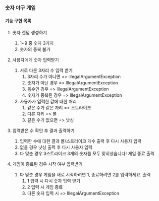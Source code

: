 ### 숫자 야구 게임
#### 기능 구현 목록
1. 숫자 랜덤 생성하기
    1. 1~9 중 숫자 3가지
   2. 숫자의 중복 불가


2. 사용자에게 숫자 입력받기
   1. 서로 다른 3자리 수 입력 받기
      1. 3자리 수가 아니면 => IllegalArgumentException
      2. 숫자가 아닌 경우 => IllegalArgumentException
      3. 음수인 경우 => IllegalArgumentException
      4. 숫자가 중복된 경우 => IllegalArgumentException
   2. 사용자가 입력한 값에 대한 처리
      1. 같은 수가 같은 자리 => 스트라이크
      2. 다른 자리 => 볼
      3. 같은 수가 없으면 => 낫싱


3. 입력받은 수 확인 후 결과 출력하기
   1. 입력한 수에 대한 결과 볼/스트라이크 개수 출력 후 다시 사용자 입력
   2. 없을 경우 낫싱 출력 후 다시 사용자 입력
   3. 다 맞춘 경우 3스트라이크 3개의 숫자를 모두 맞히셨습니다! 게임 종료 출력


4. 게임이 종료된 경우 시작 여부 입력받기
   1. 다 맞춘 경우 게임을 새로 시작하려면 1, 종료하려면 2를 입력하세요. 출력
      1. 1 입력 시 다시 숫자 입력 받기
      2. 2 입력 시 게임 종료
      3. 다른 숫자 입력 시 => IllegalArgumentException
    
